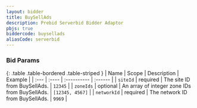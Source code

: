 ```yaml
---
layout: bidder
title: BuySellAds
description: Prebid Serverbid Bidder Adaptor
pbjs: true
biddercode: buysellads
aliasCode: serverbid
---
```



### Bid Params

{: .table .table-bordered .table-striped }
| Name              | Scope    | Description                                                                                                          | Example                                       |
| :---              | :----    | :----------                                                                                                          | :------                                       |
| `siteId`      | required | The site ID from BuySellAds.                                                                           | `12345`                                       |
| `zoneIds`      | optional | An array of integer zone IDs from BuySellAds.                                                                            | `[12345, 4567]`                                       |
| `networkId`       | required | The network ID from BuySellAds.           | `9969`                                       |
